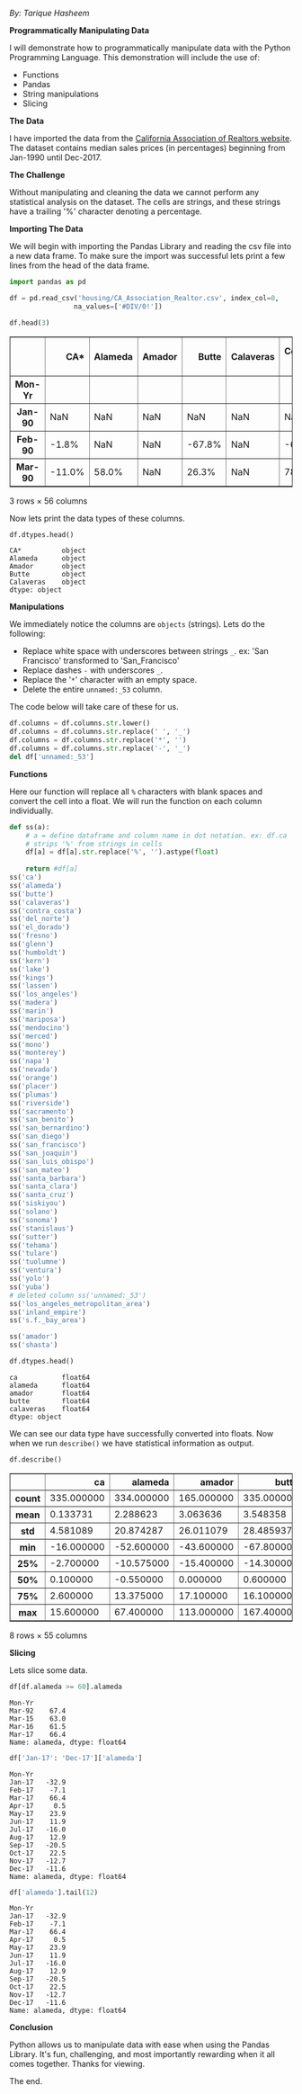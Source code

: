 
_By: Tarique Hasheem_

__Programmatically Manipulating Data__

I will demonstrate how to programmatically manipulate data with the Python Programming Language.  This demonstration will include the use of:

* Functions
* Pandas
* String manipulations
* Slicing

__The Data__

I have imported the data from the [California Association of Realtors website](https://www.car.org/marketdata/data/housingdata/).  The dataset contains median sales prices (in percentages) beginning from Jan-1990 until Dec-2017.

__The Challenge__

Without manipulating and cleaning the data we cannot perform any statistical analysis on the dataset.  The cells are strings, and these strings have a trailing '%' character denoting a percentage.  

__Importing The Data__

We will begin with importing the Pandas Library and reading the csv file into a new data frame.  To make sure the import was successful lets print a few lines from the head of the data frame.


```python
import pandas as pd

df = pd.read_csv('housing/CA_Association_Realtor.csv', index_col=0,
                na_values=['#DIV/0!'])

df.head(3)
```




<div>
<style>
    .dataframe thead tr:only-child th {
        text-align: right;
    }

    .dataframe thead th {
        text-align: left;
    }

    .dataframe tbody tr th {
        vertical-align: top;
    }
</style>
<table border="1" class="dataframe">
  <thead>
    <tr style="text-align: right;">
      <th></th>
      <th>CA*</th>
      <th>Alameda</th>
      <th>Amador</th>
      <th>Butte</th>
      <th>Calaveras</th>
      <th>Contra-Costa</th>
      <th>Del Norte</th>
      <th>El Dorado</th>
      <th>Fresno</th>
      <th>Glenn</th>
      <th>...</th>
      <th>Tehama</th>
      <th>Tulare</th>
      <th>Tuolumne</th>
      <th>Ventura</th>
      <th>Yolo</th>
      <th>Yuba</th>
      <th>Unnamed: 53</th>
      <th>Los Angeles Metropolitan Area</th>
      <th>Inland Empire</th>
      <th>S.F. Bay Area</th>
    </tr>
    <tr>
      <th>Mon-Yr</th>
      <th></th>
      <th></th>
      <th></th>
      <th></th>
      <th></th>
      <th></th>
      <th></th>
      <th></th>
      <th></th>
      <th></th>
      <th></th>
      <th></th>
      <th></th>
      <th></th>
      <th></th>
      <th></th>
      <th></th>
      <th></th>
      <th></th>
      <th></th>
      <th></th>
    </tr>
  </thead>
  <tbody>
    <tr>
      <th>Jan-90</th>
      <td>NaN</td>
      <td>NaN</td>
      <td>NaN</td>
      <td>NaN</td>
      <td>NaN</td>
      <td>NaN</td>
      <td>NaN</td>
      <td>NaN</td>
      <td>NaN</td>
      <td>NaN</td>
      <td>...</td>
      <td>NaN</td>
      <td>NaN</td>
      <td>NaN</td>
      <td>NaN</td>
      <td>NaN</td>
      <td>NaN</td>
      <td>NaN</td>
      <td>NaN</td>
      <td>NaN</td>
      <td>NaN</td>
    </tr>
    <tr>
      <th>Feb-90</th>
      <td>-1.8%</td>
      <td>NaN</td>
      <td>NaN</td>
      <td>-67.8%</td>
      <td>NaN</td>
      <td>-6.6%</td>
      <td>NaN</td>
      <td>NaN</td>
      <td>16.3%</td>
      <td>NaN</td>
      <td>...</td>
      <td>NaN</td>
      <td>11.8%</td>
      <td>NaN</td>
      <td>-4.7%</td>
      <td>NaN</td>
      <td>NaN</td>
      <td>NaN</td>
      <td>-4.0%</td>
      <td>1.8%</td>
      <td>-14.8%</td>
    </tr>
    <tr>
      <th>Mar-90</th>
      <td>-11.0%</td>
      <td>58.0%</td>
      <td>NaN</td>
      <td>26.3%</td>
      <td>NaN</td>
      <td>78.1%</td>
      <td>NaN</td>
      <td>NaN</td>
      <td>9.4%</td>
      <td>NaN</td>
      <td>...</td>
      <td>NaN</td>
      <td>78.9%</td>
      <td>NaN</td>
      <td>28.7%</td>
      <td>NaN</td>
      <td>NaN</td>
      <td>NaN</td>
      <td>23.2%</td>
      <td>32.1%</td>
      <td>32.2%</td>
    </tr>
  </tbody>
</table>
<p>3 rows × 56 columns</p>
</div>



Now lets print the data types of these columns.


```python
df.dtypes.head()
```




    CA*          object
    Alameda      object
    Amador       object
    Butte        object
    Calaveras    object
    dtype: object



__Manipulations__

We immediately notice the columns are ```objects``` (strings).  Lets do the following:  

* Replace white space with underscores between strings ```_```. ex: 'San Francisco' transformed to 'San_Francisco'
* Replace dashes ```-``` with underscores ```_```.
* Replace the '```*```' character with an empty space.
* Delete the entire ```unnamed:_53``` column.

The code below will take care of these for us.


```python
df.columns = df.columns.str.lower()
df.columns = df.columns.str.replace(' ', '_')
df.columns = df.columns.str.replace('*', '')
df.columns = df.columns.str.replace('-', '_')
del df['unnamed:_53']
```

__Functions__

Here our function will replace all ```%``` characters with blank spaces and convert the cell into a float.  We will run the function on each column individually.


```python
def ss(a):
    # a = define dataframe and column name in dot notation. ex: df.ca
    # strips '%' from strings in cells
    df[a] = df[a].str.replace('%', '').astype(float)
    
    return #df[a]
ss('ca')
ss('alameda')
ss('butte')
ss('calaveras')
ss('contra_costa')
ss('del_norte')
ss('el_dorado')
ss('fresno')
ss('glenn')
ss('humboldt')
ss('kern')
ss('lake')
ss('kings')
ss('lassen')
ss('los_angeles')
ss('madera')
ss('marin')
ss('mariposa')
ss('mendocino')
ss('merced')
ss('mono')
ss('monterey')
ss('napa')
ss('nevada')
ss('orange')
ss('placer')
ss('plumas')
ss('riverside')
ss('sacramento')
ss('san_benito')
ss('san_bernardino')
ss('san_diego')
ss('san_francisco')
ss('san_joaquin')
ss('san_luis_obispo')
ss('san_mateo')
ss('santa_barbara')
ss('santa_clara')
ss('santa_cruz')
ss('siskiyou')
ss('solano')
ss('sonoma')
ss('stanislaus')
ss('sutter')
ss('tehama')
ss('tulare')
ss('tuolumne')
ss('ventura')
ss('yolo')
ss('yuba')
# deleted column ss('unnamed:_53')
ss('los_angeles_metropolitan_area')
ss('inland_empire')
ss('s.f._bay_area')
```


```python
ss('amador')
ss('shasta')
```


```python
df.dtypes.head()

```




    ca           float64
    alameda      float64
    amador       float64
    butte        float64
    calaveras    float64
    dtype: object



We can see our data type have successfully converted into floats.  Now when we run ```describe()``` we have statistical information as output.


```python
df.describe()
```




<div>
<style>
    .dataframe thead tr:only-child th {
        text-align: right;
    }

    .dataframe thead th {
        text-align: left;
    }

    .dataframe tbody tr th {
        vertical-align: top;
    }
</style>
<table border="1" class="dataframe">
  <thead>
    <tr style="text-align: right;">
      <th></th>
      <th>ca</th>
      <th>alameda</th>
      <th>amador</th>
      <th>butte</th>
      <th>calaveras</th>
      <th>contra_costa</th>
      <th>del_norte</th>
      <th>el_dorado</th>
      <th>fresno</th>
      <th>glenn</th>
      <th>...</th>
      <th>sutter</th>
      <th>tehama</th>
      <th>tulare</th>
      <th>tuolumne</th>
      <th>ventura</th>
      <th>yolo</th>
      <th>yuba</th>
      <th>los_angeles_metropolitan_area</th>
      <th>inland_empire</th>
      <th>s.f._bay_area</th>
    </tr>
  </thead>
  <tbody>
    <tr>
      <th>count</th>
      <td>335.000000</td>
      <td>334.000000</td>
      <td>165.000000</td>
      <td>335.000000</td>
      <td>203.000000</td>
      <td>335.000000</td>
      <td>107.000000</td>
      <td>107.000000</td>
      <td>335.000000</td>
      <td>143.000000</td>
      <td>...</td>
      <td>140.000000</td>
      <td>122.000000</td>
      <td>255.000000</td>
      <td>179.000000</td>
      <td>335.000000</td>
      <td>107.000000</td>
      <td>140.000000</td>
      <td>335.000000</td>
      <td>335.000000</td>
      <td>335.000000</td>
    </tr>
    <tr>
      <th>mean</th>
      <td>0.133731</td>
      <td>2.288623</td>
      <td>3.063636</td>
      <td>3.548358</td>
      <td>3.735468</td>
      <td>2.468657</td>
      <td>8.785047</td>
      <td>2.591589</td>
      <td>1.928657</td>
      <td>9.466434</td>
      <td>...</td>
      <td>2.240000</td>
      <td>6.294262</td>
      <td>2.459608</td>
      <td>4.101676</td>
      <td>1.885970</td>
      <td>2.856075</td>
      <td>2.893571</td>
      <td>1.298209</td>
      <td>1.570746</td>
      <td>1.765373</td>
    </tr>
    <tr>
      <th>std</th>
      <td>4.581089</td>
      <td>20.874287</td>
      <td>26.011079</td>
      <td>28.485937</td>
      <td>24.960841</td>
      <td>21.984690</td>
      <td>41.637064</td>
      <td>18.557677</td>
      <td>17.979147</td>
      <td>57.124011</td>
      <td>...</td>
      <td>20.848321</td>
      <td>37.933891</td>
      <td>21.858144</td>
      <td>29.209610</td>
      <td>20.020144</td>
      <td>24.618072</td>
      <td>24.127766</td>
      <td>15.531970</td>
      <td>16.366428</td>
      <td>18.877861</td>
    </tr>
    <tr>
      <th>min</th>
      <td>-16.000000</td>
      <td>-52.600000</td>
      <td>-43.600000</td>
      <td>-67.800000</td>
      <td>-47.500000</td>
      <td>-46.600000</td>
      <td>-76.900000</td>
      <td>-35.800000</td>
      <td>-54.000000</td>
      <td>-63.600000</td>
      <td>...</td>
      <td>-35.500000</td>
      <td>-61.200000</td>
      <td>-43.800000</td>
      <td>-70.500000</td>
      <td>-46.900000</td>
      <td>-42.500000</td>
      <td>-51.000000</td>
      <td>-32.100000</td>
      <td>-36.500000</td>
      <td>-42.300000</td>
    </tr>
    <tr>
      <th>25%</th>
      <td>-2.700000</td>
      <td>-10.575000</td>
      <td>-15.400000</td>
      <td>-14.300000</td>
      <td>-15.100000</td>
      <td>-11.800000</td>
      <td>-19.400000</td>
      <td>-11.950000</td>
      <td>-9.250000</td>
      <td>-21.800000</td>
      <td>...</td>
      <td>-13.500000</td>
      <td>-21.600000</td>
      <td>-10.650000</td>
      <td>-15.050000</td>
      <td>-10.150000</td>
      <td>-11.750000</td>
      <td>-12.525000</td>
      <td>-8.500000</td>
      <td>-8.100000</td>
      <td>-8.350000</td>
    </tr>
    <tr>
      <th>50%</th>
      <td>0.100000</td>
      <td>-0.550000</td>
      <td>0.000000</td>
      <td>0.600000</td>
      <td>3.100000</td>
      <td>0.000000</td>
      <td>0.000000</td>
      <td>2.900000</td>
      <td>0.700000</td>
      <td>0.000000</td>
      <td>...</td>
      <td>1.800000</td>
      <td>0.000000</td>
      <td>0.400000</td>
      <td>0.000000</td>
      <td>-0.700000</td>
      <td>-3.500000</td>
      <td>0.000000</td>
      <td>-0.100000</td>
      <td>0.100000</td>
      <td>-0.600000</td>
    </tr>
    <tr>
      <th>75%</th>
      <td>2.600000</td>
      <td>13.375000</td>
      <td>17.100000</td>
      <td>16.100000</td>
      <td>21.000000</td>
      <td>11.700000</td>
      <td>36.800000</td>
      <td>13.450000</td>
      <td>12.550000</td>
      <td>26.700000</td>
      <td>...</td>
      <td>14.725000</td>
      <td>26.600000</td>
      <td>13.900000</td>
      <td>20.750000</td>
      <td>11.800000</td>
      <td>14.000000</td>
      <td>15.825000</td>
      <td>8.800000</td>
      <td>9.200000</td>
      <td>10.550000</td>
    </tr>
    <tr>
      <th>max</th>
      <td>15.600000</td>
      <td>67.400000</td>
      <td>113.000000</td>
      <td>167.400000</td>
      <td>76.000000</td>
      <td>95.900000</td>
      <td>160.000000</td>
      <td>57.200000</td>
      <td>73.500000</td>
      <td>475.000000</td>
      <td>...</td>
      <td>73.200000</td>
      <td>160.000000</td>
      <td>78.900000</td>
      <td>150.000000</td>
      <td>68.000000</td>
      <td>90.200000</td>
      <td>121.900000</td>
      <td>56.600000</td>
      <td>60.300000</td>
      <td>62.700000</td>
    </tr>
  </tbody>
</table>
<p>8 rows × 55 columns</p>
</div>



__Slicing__

Lets slice some data.


```python
df[df.alameda >= 60].alameda
```




    Mon-Yr
    Mar-92    67.4
    Mar-15    63.0
    Mar-16    61.5
    Mar-17    66.4
    Name: alameda, dtype: float64




```python
df['Jan-17': 'Dec-17']['alameda']
```




    Mon-Yr
    Jan-17   -32.9
    Feb-17    -7.1
    Mar-17    66.4
    Apr-17     0.5
    May-17    23.9
    Jun-17    11.9
    Jul-17   -16.0
    Aug-17    12.9
    Sep-17   -20.5
    Oct-17    22.5
    Nov-17   -12.7
    Dec-17   -11.6
    Name: alameda, dtype: float64




```python
df['alameda'].tail(12)
```




    Mon-Yr
    Jan-17   -32.9
    Feb-17    -7.1
    Mar-17    66.4
    Apr-17     0.5
    May-17    23.9
    Jun-17    11.9
    Jul-17   -16.0
    Aug-17    12.9
    Sep-17   -20.5
    Oct-17    22.5
    Nov-17   -12.7
    Dec-17   -11.6
    Name: alameda, dtype: float64



__Conclusion__

Python allows us to manipulate data with ease when using the Pandas Library.  It's fun, challenging, and most importantly rewarding when it all comes together.  Thanks for viewing.

The end.
